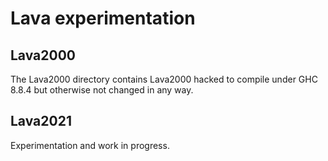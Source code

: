 
# Lava experimentation

## Lava2000

The Lava2000 directory contains Lava2000 hacked to compile under GHC
8.8.4 but otherwise not changed in any way.


## Lava2021

Experimentation and work in progress.
